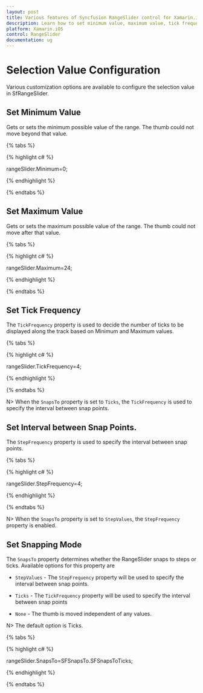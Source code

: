 ```yaml
---
layout: post
title: Various features of Syncfusion RangeSlider control for Xamarin.iOS
description: Learn how to set minimum value, maximum value, tick frequency, step frequency, enabling snaps to support and orientation for RangeSlider
platform: Xamarin.iOS
control: RangeSlider
documentation: ug
---
```


# Selection Value Configuration

Various customization options are available to configure the selection value in SfRangeSlider.

## Set Minimum Value

Gets or sets the minimum possible value of the range. The thumb could not move beyond that value.

{% tabs %}

{% highlight c# %}

rangeSlider.Minimum=0;

{% endhighlight %}

{% endtabs %}

## Set Maximum Value

Gets or sets the maximum possible value of the range. The thumb could not move after that value.

{% tabs %}

{% highlight c# %}

rangeSlider.Maximum=24;

{% endhighlight %}

{% endtabs %}

## Set Tick Frequency

The `TickFrequency` property is used to decide the number of ticks to be displayed along the track based on Minimum and Maximum values.

{% tabs %}

{% highlight c# %}

rangeSlider.TickFrequency=4;

{% endhighlight %}

{% endtabs %}

N> When the `SnapsTo` property is set to `Ticks`, the `TickFrequency` is used to specify the interval between snap points.

## Set Interval between Snap Points.

The `StepFrequency` property is used to specify the interval between snap points.

{% tabs %}

{% highlight c# %}

rangeSlider.StepFrequency=4;

{% endhighlight %}

{% endtabs %}

N> When the `SnapsTo` property is set to `StepValues`, the `StepFrequency` property is enabled.

## Set Snapping Mode

The `SnapsTo` property determines whether the RangeSlider snaps to steps or ticks. Available options for this property are

* `StepValues` - The `StepFrequency` property will be used to specify the interval between snap points.

* `Ticks` - The `TickFrequency` property will be used to specify the interval between snap points

* `None` - The thumb is moved independent of any values.

N> The default option is Ticks.

{% tabs %}

{% highlight c# %}

rangeSlider.SnapsTo=SFSnapsTo.SFSnapsToTicks;

{% endhighlight %}

{% endtabs %}
